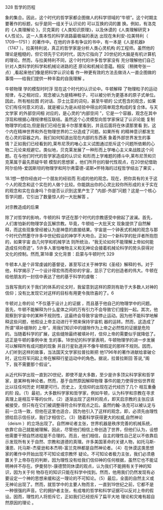 328 哲学的历程

象的集合。因此，这个时代的哲学家都企图做人的科学领域的“牛顿”。这个时期主要著作的标题，似乎是同一组关于认识论的 可以互换的词的置 换。例如，有洛克的《人类理解论 》，贝克莱的《人类知识原理》，以及休谟的《人类理解研究 》《人性论》。这一人类本性的科学进路最极端的表达 出现在朱利安-拉美特利（ 1709—1751 ）的著作中。在他的许多有争议的书中，有一本是《人是机器》（1747 ）。拉美特利说，真正的哲学家是分析人类心灵机构 的工程师。虽然他的理论是粗糙的，但它领先于它的时代，因为它指向了 20世纪的大脑是有机计算机的理论。然而，与拉美特利不同，这个时代的许多哲学家没有 充分理解他们自己针对人类科学的科学和机械论进路的还 原论和机械论意蕴。相反（稍微夸张一点）,看起来他们像是把科学认识论看 作一种更有效的方法去做诗人一直企图做的事情——给我们提供一种丰盈的自我理解 。

牛顿物理 学的模型时时浮 现在这个时代的认识论中。牛顿解释 了物理粒子的运动规律，与之相对应，观念被认为是精神粒子，可以被分析为更基本的原子式单位。因此，所有柏拉图 的对话、莎士比亚的词句，甚至牛顿的 公式苞含的观念，如果它们有任何意义的话，就是被认为是从经验中得出的简单观念构成的复合体。与天文学家 的外部空间相 对应的，是心灵的“内部空间 ”，它是一个容器，观念在其中浮现和根据心理规律相互联结。虽然这个心灵模型向哲学家保证了认识论能 复制物理学的成功,但是我们已经在笛卡尔那里看到，并且后面将在休谟那里看 到，这个内在精神世界和外在物理世界的二分造成了问题。如果所有 的精神意识都发生在心灵的容器之内，我们如何知道出现在内部的东西表 象着外部世界发生的事情？正如我们已经看到的,莱布尼茨的唯心主义试图通过拒斥这个问题所依赖的心物二元论来规避它。类似地，贝克莱发展了一种形而上学唯心主义来战胜这个问题。在与他们时代的哲学家造成的认识论 和形而上学难题的搏斗中,莱布尼茨和贝克莱属于最先质疑牛顿 模型的思想家 。他们所开创的替代性观点，在20世纪借助阿尔伯特-爱因斯坦的物理学和阿尔弗雷德-诺斯•怀特海的过程哲学结出了果实 。

18.1想一想你经由对一个朋友的经验而 形成的他的观念。现在，把你具有的关于这个人的观念和这个实在的人做个比较。你能跳出你的心灵比较你所形成的关于实在的观念和实在自身吗？你是否认识到这里产生了 "内部-外部”问题？这是一个核心哲学问题，它引出了数量惊人的一大批解答 。

对宗教造成的后果

除了对哲学的影响，牛顿的科 学还在那个时代的宗教感受中掀起了波澜。首先，人们害怕新的物理学会瓦解宗教。毕竟，牛顿给一大批天文 现象提供了自然解释，而这些现象曾经被认为是神意的直接结果。宇宙是一个钟表式机械的观念与那个时代仍然墨守许多中世纪假设的神学不大吻合。正如一个新科学的批评者所抱怨的，如果宇宙 由几何学和机械学法 则所统治，“我无论如何不能理解上帝如何能造成任何奇迹”。5许多人害怕唯物主义和无神论会接着机械论科学的势头获得对文化的控制。然而,第18章 文化背景：启蒙与牛顿时代 329

牛顿本人是个非常虔诚的基督徒，甚至写过关于神学和《圣经》解释的书。对于他，科学揭示了一个设计得宏伟而奇妙的宇宙，显示了它的创造者的伟大。牛顿在给他朋友的一封信中表达了他的基于科学的虔敬：

当我写我的关于我们的体系的论文时，我留意到这样的原则有助于大多数人对神的信仰；没有比发现它对这样的目标有用更令我欣喜的了。6

牛顿对上帝的论 *不仅基于设计上的证据 ，而且基于他自己的物理学中的问题。首先，牛顿不能解释为什么星体之间的万有引力不会导致它们撞到一起。其次，他观察到宇宙中的某种不规则性，这最终会导致宇宙停止运动。因为他不能科学地解释这些问题，他假设上帝主动进行干预来保持宇宙机 器的运转。然而，这造成了所谓“填补缝隙的 上帝”。用我们知识中的缝隙作为上帝之必然性的证据是危险的。当随着科学的扩展，这些缝隙最终被填补时，信仰上帝的需要似乎就降低了。这正是牛顿的事例中发 生的事。18世纪的科学家表明，牛顿物理学的进一步发展可以解释所有成问题的现象 并且行星轨道并不像牛顿假定的那样不规则。因而，人们听到这样的故事，当法国天文学家拉普拉斯把 他1796年的著作进献给拿破仑时，这位将军问起上帝在解释行星运动中的角色。据说，拉普拉斯回 答说,“阁下，我不需要那个假设”。

从近代科学出现一直到20世纪，即使不是大多数，至少是许多顶尖科学家和哲学家，是某种有神论者。然而，基于自然原因解释物理 事件的能力使得世俗世界观比以往任何历史 时期更可行。历史上，无信仰的出现在近代经历了几个 相互重叠的阶 段。（1）最初，大多数科学家和哲学家，例如牛顿，认为科学和宗教在寻求 真理上是相互平等的伙伴。（2）逐渐出现了这样的观点，即天启宗教的主张应该被接受，但只有在它们被调整得符合科学观点之后。虽然约翰-洛克可以被认定与前一立场一致，但他在这里也适合，因为他引入了这样的观念，即，必须先由理性颁给启示信任状，我们才相信它。（3）随着科学获得更大的权威,自然神论（deism ）的立场出现了。自然神论者主张，世界机器是秩序完善的机械系统，依靠它自己就能被理解。因此，尽管他们相信上帝创造了世界，但他们认为，设想他需要干预自然进程是不合理的。而且，他们相信，自主的理性自己足以不依靠启示发现所有关于自然、宗教和道德的真理。许多美国革命的关键人物，如托马斯-潘恩、托马斯-杰斐逊和本杰明-富兰克林都是自然神论者。（4）在休谟这类思想家的著作中开始出现不可知论或宗教怀 疑论。不可知论者极力主张，我们必须悬置关于上帝存在的判断，因为理性没有给我们信仰神的任何根据，虽然它也不能证明神并不存在。伊曼努尔-康德赞同休谟的观点，认为我们不能拥有关于神的知识，因为关于何 物存在的知识只能在科学中找到。然而，他用我们仍然发现有必要设定一个神的思想来缓和这一理论的不可知论。（5）最后，全面的自然主义或无神论出现了。然而，就哲学中的主要人物而言，一直到19世纪之前，它都不是一种很强的声音。它的拥护者主张，有成堆的哲学和科学证据可以反对上帝的假设。因而，理性的人将拒斥它，正如我们已经拒斥了扁平大地 理论和灾难有超自然原因的理论 。

